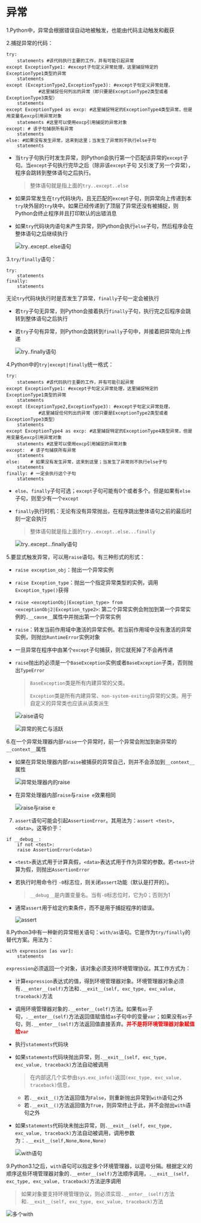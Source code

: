 <!--
    作者：华校专
    email: huaxz1986@163.com
**  本文档可用于个人学习目的，不得用于商业目的  **
-->
# 异常
1.Python中，异常会根据错误自动地被触发，也能由代码主动触发和截获

2.捕捉异常的代码：

```
try:
	statements #该代码执行主要的工作，并有可能引起异常
except ExceptionType1: #except子句定义异常处理，这里捕捉特定的ExceptionType1类型的异常
	statements 
except (ExceptionType2,ExceptionType3): #except子句定义异常处理，
			#这里捕捉任何列出的异常（即只要是ExceptionType2类型或者ExceptionType3类型）
	statements 
except ExceptionType4 as excp: #这里捕捉特定的ExceptionType4类型异常，但是用变量名excp引用异常对象
	statements #这里可以使用excp引用捕捉的异常对象
except: # 该子句捕获所有异常
	statements
else: #如果没有发生异常，这来到这里；当发生了异常则不执行else子句
	statements
```

* 当`try`子句执行时发生异常，则Python会执行第一个匹配该异常的`except`子句。当`except`子句执行完毕之后（除非该`except`子句 又引发了另一个异常），程序会跳转到整体语句之后执行。
	>整体语句就是指上面的`try..except..else`
* 如果异常发生在`try`代码块内，且无匹配的`except`子句，则异常向上传递到本`try`块外层的`try`块中。如果已经传递到了顶层了异常还没有被捕捉，则Python会终止程序并且打印默认的出错消息
* 如果`try`代码块内语句未产生异常，则Python会执行`else`子句，然后程序会在整体语句之后继续执行

  ![try..except..else语句](../imgs/python_29_1.JPG)

3.`try/finally`语句：

```
try:
	statements
finally:
	statements
```
无论`try`代码块执行时是否发生了异常，`finally`子句一定会被执行

* 若`try`子句无异常，则Python会接着执行`finally`子句，执行完之后程序会跳转到整体语句之后执行
* 若`try`子句有异常，则Python会跳转到`finally`子句中，并接着把异常向上传递

  ![try..finally语句](../imgs/python_29_2.JPG)

4.Python中的`try|except|finally`统一格式：

```
try:
	statements #该代码执行主要的工作，并有可能引起异常
except ExceptionType1: #except子句定义异常处理，这里捕捉特定的ExceptionType1类型的异常
	statements 
except (ExceptionType2,ExceptionType3): #except子句定义异常处理，
			#这里捕捉任何列出的异常（即只要是ExceptionType2类型或者ExceptionType3类型）
	statements 
except ExceptionType4 as excp: #这里捕捉特定的ExceptionType4类型异常，但是用变量名excp引用异常对象
	statements #这里可以使用excp引用捕捉的异常对象
except:  # 该子句捕获所有异常
	statements
else:    # 如果没有发生异常，这来到这里；当发生了异常则不执行else子句
	statements
finally: # 一定会执行这个子句
	statements 
```
* `else`、`finally`子句可选；`except`子句可能有0个或者多个。但是如果有`else`子句，则至少有一个`except`
* `finally`执行时机：无论有没有异常抛出，在程序跳出整体语句之前的最后时刻一定会执行
	>整体语句就是指上面的`try..except..else...finally`

  ![try..except...finally语句](../imgs/python_29_3.JPG)

5.要显式触发异常，可以用`raise`语句。有三种形式的形式：

* `raise exception_obj`：抛出一个异常实例
* `raise Exception_type`：抛出一个指定异常类型的实例，调用`Exception_type()`获得
* `raise <exceptionObj|Exception_type> from <exceptionObj2|Exception_type2>`:
  第二个异常实例会附加到第一个异常实例的`.__cause__`属性中并抛出第一个异常实例
* `raise`：转发当前作用域中激活的异常实例。若当前作用域中没有激活的异常实例，则抛出`RuntimeError`实例对象

* 一旦异常在程序中由某个`except`子句捕获，则它就死掉了不会再传递
* `raise`抛出的必须是一个`BaseException`实例或者`BaseException`子类，否则抛出`TypeError`
	>`BaseException`类是所有内建异常的父类。
	>
	>`Exception`类是所有内建异常、`non-system-exiting`异常的父类。用于自定义的异常类也应该从该类派生

  ![raise语句](../imgs/python_29_4.JPG)

  ![异常的死亡与活跃](../imgs/python_29_5.JPG)

6.在一个异常处理器内部`raise`一个异常时，前一个异常会附加到新异常的`__context__`属性

* 如果在异常处理器内部`raise`被捕获的异常自己，则并不会添加到`__context__`属性  

  ![异常处理器内的raise](../imgs/python_29_6.JPG)

* 在异常处理器内部`raise`与`raise e`效果相同  

  ![raise与raise e](../imgs/python_29_7.JPG)

7. `assert`语句可能会引起`AssertionError`。其用法为：`assert <test>,<data>`。这等价于：

```
if __debug__:
	if not <test>:	
	raise AssertionError(<data>)
```

* `<test>`表达式用于计算真假，`<data>`表达式用于作为异常的参数。若`<test>`计算为假，则抛出`AssertionError`
* 若执行时用命令行 `-0`标志位，则关闭`assert`功能（默认是打开的）。
	> `__debug__`是内置变量名。当有`-0`标志位时，它为0；否则为1
* 通常`assert`用于给定约束条件，而不是用于捕捉程序的错误。  

  ![assert](../imgs/python_29_8.JPG)

8.Python3中有一种新的异常相关语句：`with/as`语句。它是作为`try/finally`的替代方案。用法为：

```
with expression [as var]:
	statements
```
`expression`必须返回一个对象，该对象必须支持环境管理协议。其工作方式为：

* 计算`expression`表达式的值，得到环境管理器对象。环境管理器对象必须有`.__enter__(self)`方法和`.__exit__(self, exc_type, exc_value, traceback)`方法
* 调用环境管理器对象的`.__enter__(self)`方法。如果有`as`子句，`.__enter__(self)`方法返回值赋值给`as`子句中的变量`var`；如果没有`as`子句，则`.__enter__(self)`方法返回值直接丢弃。**<font color='red'>并不是将环境管理器对象赋值给`var`</font>**
* 执行`statements`代码块
* 如果`statements`代码块抛出异常，则`.__exit__(self, exc_type, exc_value, traceback)`方法自动被调用
	>在内部这几个实参由`sys.exc_info()`返回`(exc_type, exc_value, traceback)`信息，

	* 若`.__exit__()`方法返回值为`False`，则重新抛出异常到`with`语句之外
	* 若`.__exit__()`方法返回值为`True`，则异常终止于此，并不会抛出`with`语句之外
* 如果`statements`代码块未抛出异常，则`.__exit__(self, exc_type, exc_value, traceback)`方法自动被调用，调用参数为：`.__exit__(self,None,None,None)`

  ![with语句](../imgs/python_29_9.JPG)

9.Python3.1之后，`with`语句可以指定多个环境管理器，以逗号分隔。根据定义的顺序这些环境管理器对象的`.__enter__(self)`方法顺序调用，`.__exit__(self, exc_type, exc_value, traceback)`方法逆序调用
>如果对象要支持环境管理协议，则必须实现`.__enter__(self)`方法和`.__exit__(self, exc_type, exc_value, traceback)`方法

  ![多个with](../imgs/python_29_10.JPG)


